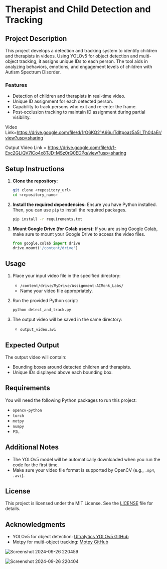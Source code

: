 
# Therapist and Child Detection and Tracking

## Project Description

This project develops a detection and tracking system to identify children and therapists in videos. Using YOLOv5 for object detection and multi-object tracking, it assigns unique IDs to each person. The tool aids in analyzing behaviors, emotions, and engagement levels of children with Autism Spectrum Disorder.

### Features
- Detection of children and therapists in real-time video.
- Unique ID assignment for each detected person.
- Capability to track persons who exit and re-enter the frame.
- Post-occlusion tracking to maintain ID assignment during partial visibility.


Video Link=https://drive.google.com/file/d/1rO6KQ21A66ulTdItpoaz5a5l_Th04aEr/view?usp=sharing


Output Video Link = https://drive.google.com/file/d/1-Exc2GLiQV7lCo4x8TJD-MSz0rQ0EDPq/view?usp=sharing

## Setup Instructions

1. **Clone the repository:**
   ```bash
   git clone <repository_url>
   cd <repository_name>
   ```

2. **Install the required dependencies:**
   Ensure you have Python installed. Then, you can use `pip` to install the required packages.
   ```bash
   pip install -r requirements.txt
   ```

3. **Mount Google Drive (for Colab users):**
   If you are using Google Colab, make sure to mount your Google Drive to access the video files.
   ```python
   from google.colab import drive
   drive.mount('/content/drive')
   ```

## Usage

1. Place your input video file in the specified directory:
   - `/content/drive/MyDrive/Assignment-AIMonk_Labs/`
   - Name your video file appropriately.

2. Run the provided Python script:
   ```bash
   python detect_and_track.py
   ```

3. The output video will be saved in the same directory:
   - `output_video.avi`

## Expected Output

The output video will contain:
- Bounding boxes around detected children and therapists.
- Unique IDs displayed above each bounding box.

## Requirements

You will need the following Python packages to run this project:
- `opencv-python`
- `torch`
- `motpy`
- `numpy`
- `PIL`



## Additional Notes

- The YOLOv5 model will be automatically downloaded when you run the code for the first time.
- Make sure your video file format is supported by OpenCV (e.g., `.mp4`, `.avi`).

## License

This project is licensed under the MIT License. See the [LICENSE](LICENSE) file for details.

## Acknowledgments

- YOLOv5 for object detection: [Ultralytics YOLOv5 GitHub](https://github.com/ultralytics/yolov5)
- Motpy for multi-object tracking: [Motpy GitHub](https://github.com/Abdu001/motpy)


![Screenshot 2024-09-26 220459](https://github.com/user-attachments/assets/2ba7bb79-a7b6-4afa-aa8c-e630ee8964f1)


![Screenshot 2024-09-26 220404](https://github.com/user-attachments/assets/c379fdb3-de53-4081-b4a1-5ba6565f00fa)
